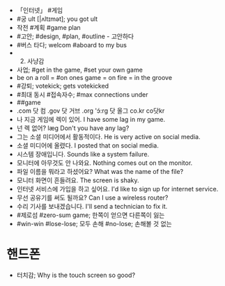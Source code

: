 * 「인터넷」 #게임	
* #궁	ult [|ʌltɪmət]; you got ult
* 작전 #계획 #game plan
* #고안; #design, #plan, #outline - 고안하다 
* #버스 타다; welcom #aboard to my bus
* 2. 사냥감
* 사업; #get in the game, #set your own game
* be on a roll = #on ones game = on fire = in the groove
* #강퇴; votekick; gets votekicked
* #최대 동시 #접속자수; #max connections under
* ##game
* .com 닷 컴 .gov 닷 거브 .org 'ɔ́:rɡ 닷 올그 co.kr co닷kr	
* 나 지금 게임에 렉이 있어.	I have some lag in my game.
* 넌 렉 없어?	lӕg Don't you have any lag?
* 그는 소셜 미디어에서 활동적이다.	He is very active on social media.
* 소셜 미디어에 올렸다. 		I posted that on social media.
* 시스템 장애입니다. 	Sounds like a system failure.
* 모니터에 아무것도 안 나와요. 	Nothing comes out on the monitor. 
* 파일 이름을 뭐라고 하셨어요? 	What was the name of the file? 
* 모니터 화면이 흔들려요. 	The screen is shaky. 
* 인터넷 서비스에 가입을 하고 싶어요. 	I'd like to sign up for internet service.
* 무선 공유기를 써도 될까요? 	Can I use a wireless router?
* 수리 기사를 보내겠습니다. 	I'll send a technician to fix it. 
* #제로섬	#zero-sum game; 한쪽이 얻으면 다른쪽이 잃는
* #win-win #lose-lose; 모두 손해 #no-lose; 손해볼 것 없는

# 핸드폰
* 터치감; Why is the touch screen so good?